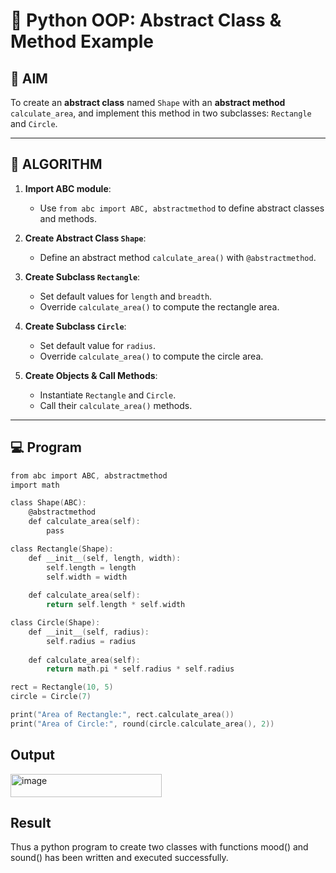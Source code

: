 # 🐍 Python OOP: Abstract Class & Method Example

## 🎯 AIM

To create an **abstract class** named `Shape` with an **abstract method** `calculate_area`, and implement this method in two subclasses: `Rectangle` and `Circle`.

---

## 🧠 ALGORITHM

1. **Import ABC module**:
   - Use `from abc import ABC, abstractmethod` to define abstract classes and methods.

2. **Create Abstract Class `Shape`**:
   - Define an abstract method `calculate_area()` with `@abstractmethod`.

3. **Create Subclass `Rectangle`**:
   - Set default values for `length` and `breadth`.
   - Override `calculate_area()` to compute the rectangle area.

4. **Create Subclass `Circle`**:
   - Set default value for `radius`.
   - Override `calculate_area()` to compute the circle area.

5. **Create Objects & Call Methods**:
   - Instantiate `Rectangle` and `Circle`.
   - Call their `calculate_area()` methods.

---

## 💻 Program
```c
from abc import ABC, abstractmethod
import math

class Shape(ABC):
    @abstractmethod
    def calculate_area(self):
        pass

class Rectangle(Shape):
    def __init__(self, length, width):
        self.length = length
        self.width = width
    
    def calculate_area(self):
        return self.length * self.width

class Circle(Shape):
    def __init__(self, radius):
        self.radius = radius
    
    def calculate_area(self):
        return math.pi * self.radius * self.radius

rect = Rectangle(10, 5)
circle = Circle(7)

print("Area of Rectangle:", rect.calculate_area())
print("Area of Circle:", round(circle.calculate_area(), 2))

```
## Output
<img width="242" height="37" alt="image" src="https://github.com/user-attachments/assets/a1933773-2f86-4ea4-981e-00fd53a9026a" />

## Result
Thus a python program to create two classes with functions mood() and sound() has been written and executed successfully.
